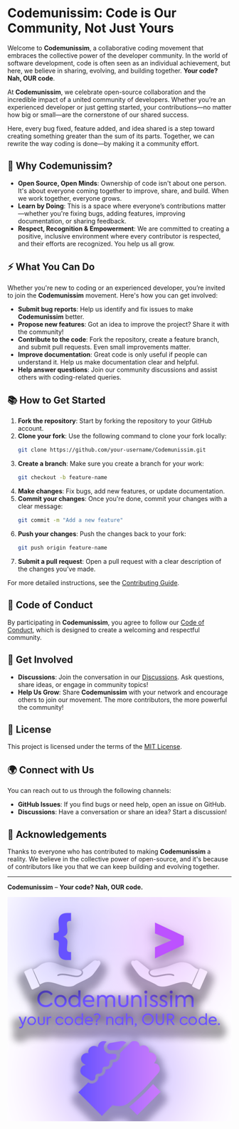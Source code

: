 # Codemunissim: Code is Our Community, Not Just Yours

Welcome to **Codemunissim**, a collaborative coding movement that embraces the collective power of the developer community. In the world of software development, code is often seen as an individual achievement, but here, we believe in sharing, evolving, and building together. **Your code? Nah, OUR code**.

At **Codemunissim**, we celebrate open-source collaboration and the incredible impact of a united community of developers. Whether you’re an experienced developer or just getting started, your contributions—no matter how big or small—are the cornerstone of our shared success. 

Here, every bug fixed, feature added, and idea shared is a step toward creating something greater than the sum of its parts. Together, we can rewrite the way coding is done—by making it a community effort.

## 🌟 Why Codemunissim?

- **Open Source, Open Minds**: Ownership of code isn't about one person. It's about everyone coming together to improve, share, and build. When we work together, everyone grows.
- **Learn by Doing**: This is a space where everyone’s contributions matter—whether you're fixing bugs, adding features, improving documentation, or sharing feedback.
- **Respect, Recognition & Empowerment**: We are committed to creating a positive, inclusive environment where every contributor is respected, and their efforts are recognized. You help us all grow.

## ⚡ What You Can Do

Whether you're new to coding or an experienced developer, you’re invited to join the **Codemunissim** movement. Here's how you can get involved:

- **Submit bug reports**: Help us identify and fix issues to make **Codemunissim** better.
- **Propose new features**: Got an idea to improve the project? Share it with the community!
- **Contribute to the code**: Fork the repository, create a feature branch, and submit pull requests. Even small improvements matter.
- **Improve documentation**: Great code is only useful if people can understand it. Help us make documentation clear and helpful.
- **Help answer questions**: Join our community discussions and assist others with coding-related queries.

## 📚 How to Get Started

1. **Fork the repository**: Start by forking the repository to your GitHub account.
2. **Clone your fork**: Use the following command to clone your fork locally:
    ```bash
    git clone https://github.com/your-username/Codemunissim.git
    ```
3. **Create a branch**: Make sure you create a branch for your work:
    ```bash
    git checkout -b feature-name
    ```
4. **Make changes**: Fix bugs, add new features, or update documentation.
5. **Commit your changes**: Once you're done, commit your changes with a clear message:
    ```bash
    git commit -m "Add a new feature"
    ```
6. **Push your changes**: Push the changes back to your fork:
    ```bash
    git push origin feature-name
    ```
7. **Submit a pull request**: Open a pull request with a clear description of the changes you’ve made.

For more detailed instructions, see the [Contributing Guide](https://github.com/BatResy/Codemunissim/blob/main/Contributing.md).

## 📜 Code of Conduct

By participating in **Codemunissim**, you agree to follow our [Code of Conduct](https://github.com/BatResy/Codemunissim/blob/main/CoC.md), which is designed to create a welcoming and respectful community.

## 📢 Get Involved

- **Discussions**: Join the conversation in our [Discussions](https://github.com/BatResy/Codemunissim/discussions). Ask questions, share ideas, or engage in community topics!
- **Help Us Grow**: Share **Codemunissim** with your network and encourage others to join our movement. The more contributors, the more powerful the community!

## 📌 License

This project is licensed under the terms of the [MIT License](LICENSE.md).

## 🌍 Connect with Us

You can reach out to us through the following channels:
- **GitHub Issues**: If you find bugs or need help, open an issue on GitHub.
- **Discussions**: Have a conversation or share an idea? Start a discussion!

## 🤝 Acknowledgements

Thanks to everyone who has contributed to making **Codemunissim** a reality. We believe in the collective power of open-source, and it's because of contributors like you that we can keep building and evolving together.

---

**Codemunissim** – **Your code? Nah, OUR code.**

![Codemunissim Logo](https://github.com/BatResy/Codemunissim/blob/main/CMNS.png)
